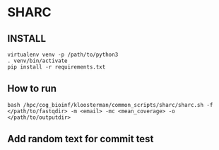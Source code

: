 # SHARC

## INSTALL
```
virtualenv venv -p /path/to/python3
. venv/bin/activate
pip install -r requirements.txt
```
## How to run
```
bash /hpc/cog_bioinf/kloosterman/common_scripts/sharc/sharc.sh -f </path/to/fastqdir> -m <email> -mc <mean_coverage> -o </path/to/outputdir>
```

## Add random text for commit test
